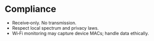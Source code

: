 # Compliance

- Receive‑only. No transmission.
- Respect local spectrum and privacy laws.
- Wi‑Fi monitoring may capture device MACs; handle data ethically.
